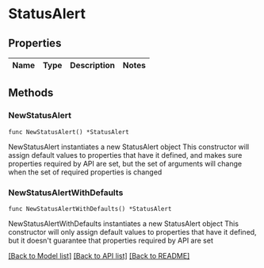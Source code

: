 # StatusAlert

## Properties

Name | Type | Description | Notes
------------ | ------------- | ------------- | -------------

## Methods

### NewStatusAlert

`func NewStatusAlert() *StatusAlert`

NewStatusAlert instantiates a new StatusAlert object
This constructor will assign default values to properties that have it defined,
and makes sure properties required by API are set, but the set of arguments
will change when the set of required properties is changed

### NewStatusAlertWithDefaults

`func NewStatusAlertWithDefaults() *StatusAlert`

NewStatusAlertWithDefaults instantiates a new StatusAlert object
This constructor will only assign default values to properties that have it defined,
but it doesn't guarantee that properties required by API are set


[[Back to Model list]](../README.md#documentation-for-models) [[Back to API list]](../README.md#documentation-for-api-endpoints) [[Back to README]](../README.md)


